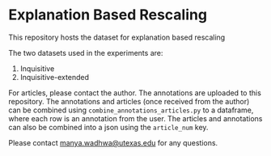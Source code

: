 # Explanation Based Rescaling
This repository hosts the dataset for explanation based rescaling 

The two datasets used in the experiments are:
1. Inquisitive 
2. Inquisitive-extended 

For articles, please contact the author. The annotations are uploaded to this repository. 
The annotations and articles (once received from the author) can be combined using ``combine_annotations_articles.py`` to a dataframe, where each row is an annotation from the user. The articles and annotations can also be combined into a json using the `article_num` key.  

Please contact manya.wadhwa@utexas.edu for any questions. 
